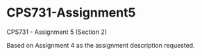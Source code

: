 # CPS731-Assignment5
CPS731 - Assignment 5 (Section 2)

Based on Assignment 4 as the assignment description requested.
